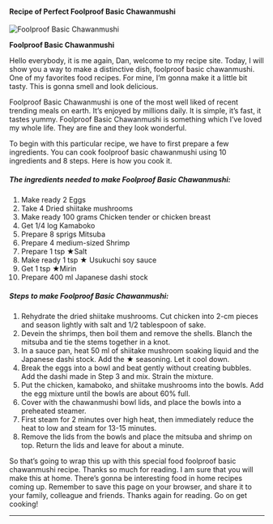             

#### Recipe of Perfect Foolproof Basic Chawanmushi

![Foolproof Basic Chawanmushi](https://img-global.cpcdn.com/recipes/6315140315086848/751x532cq70/foolproof-basic-chawanmushi-recipe-main-photo.jpg)

**Foolproof Basic Chawanmushi**

Hello everybody, it is me again, Dan, welcome to my recipe site. Today, I will show you a way to make a distinctive dish, foolproof basic chawanmushi. One of my favorites food recipes. For mine, I’m gonna make it a little bit tasty. This is gonna smell and look delicious.

Foolproof Basic Chawanmushi is one of the most well liked of recent trending meals on earth. It’s enjoyed by millions daily. It is simple, it’s fast, it tastes yummy. Foolproof Basic Chawanmushi is something which I’ve loved my whole life. They are fine and they look wonderful.

To begin with this particular recipe, we have to first prepare a few ingredients. You can cook foolproof basic chawanmushi using 10 ingredients and 8 steps. Here is how you cook it.

##### The ingredients needed to make Foolproof Basic Chawanmushi:

1.  Make ready 2 Eggs
2.  Take 4 Dried shiitake mushrooms
3.  Make ready 100 grams Chicken tender or chicken breast
4.  Get 1/4 log Kamaboko
5.  Prepare 8 sprigs Mitsuba
6.  Prepare 4 medium-sized Shrimp
7.  Prepare 1 tsp ★Salt
8.  Make ready 1 tsp ★ Usukuchi soy sauce
9.  Get 1 tsp ★Mirin
10.  Prepare 400 ml Japanese dashi stock

##### Steps to make Foolproof Basic Chawanmushi:

1.  Rehydrate the dried shiitake mushrooms. Cut chicken into 2-cm pieces and season lightly with salt and 1/2 tablespoon of sake.
2.  Devein the shrimps, then boil them and remove the shells. Blanch the mitsuba and tie the stems together in a knot.
3.  In a sauce pan, heat 50 ml of shiitake mushroom soaking liquid and the Japanese dashi stock. Add the ★ seasoning. Let it cool down.
4.  Break the eggs into a bowl and beat gently without creating bubbles. Add the dashi made in Step 3 and mix. Strain the mixture.
5.  Put the chicken, kamaboko, and shiitake mushrooms into the bowls. Add the egg mixture until the bowls are about 60% full.
6.  Cover with the chawanmushi bowl lids, and place the bowls into a preheated steamer.
7.  First steam for 2 minutes over high heat, then immediately reduce the heat to low and steam for 13-15 minutes.
8.  Remove the lids from the bowls and place the mitsuba and shrimp on top. Return the lids and leave for about a minute.

So that’s going to wrap this up with this special food foolproof basic chawanmushi recipe. Thanks so much for reading. I am sure that you will make this at home. There’s gonna be interesting food in home recipes coming up. Remember to save this page on your browser, and share it to your family, colleague and friends. Thanks again for reading. Go on get cooking!

* * *